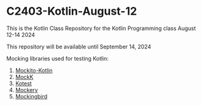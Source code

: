 # C2403-Kotlin-August-12

This is the Kotlin Class Repository for the Kotlin Programming class August 12-14 2024

This repository will be available until September 14, 2024

Mocking libraries used for testing Kotlin:

1. [Mockito-Kotlin](https://github.com/mockito/mockito-kotlin)
2. [MockK](https://mockk.io/)
3. [Kotest](https://kotest.io/)
4. [Mockery](https://mockk.io/)
5. [Mockingbird](https://github.com/nhaarman/mockito-kotlin)

